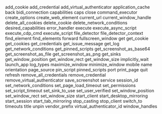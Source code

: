add_cookie
add_credential
add_virtual_authenticator
application_cache
back
bidi_connection
capabilities
caps
close
command_executor
create_options
create_web_element
current_url
current_window_handle
delete_all_cookies
delete_cookie
delete_network_conditions
desired_capabilities
error_handler
execute
execute_async_script
execute_cdp_cmd
execute_script
file_detector
file_detector_context
find_element
find_elements
forward
fullscreen_window
get
get_cookie
get_cookies
get_credentials
get_issue_message
get_log
get_network_conditions
get_pinned_scripts
get_screenshot_as_base64
get_screenshot_as_file
get_screenshot_as_png
get_sinks
get_window_position
get_window_rect
get_window_size
implicitly_wait
launch_app
log_types
maximize_window
minimize_window
mobile
name
orientation
page_source
pin_script
pinned_scripts
port
print_page
quit
refresh
remove_all_credentials
remove_credential
remove_virtual_authenticator
save_screenshot
service
session_id
set_network_conditions
set_page_load_timeout
set_permissions
set_script_timeout
set_sink_to_use
set_user_verified
set_window_position
set_window_rect
set_window_size
start_client
start_desktop_mirroring
start_session
start_tab_mirroring
stop_casting
stop_client
switch_to
timeouts
title
unpin
vendor_prefix
virtual_authenticator_id
window_handles

